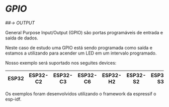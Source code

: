 # _GPIO_
##_-> OUTPUT_

General Purpose Input/Output (GPIO) são portas programáveis de entrada e saída de dados.

Neste caso de estudo uma GPIO está sendo programada como saída e estamos a utilizando para acender um LED em um intervalo programado.

Nosso exemplo será suportado nos seguites devices:

| ESP32 | ESP32-C2 | ESP32-C3 | ESP32-C6 | ESP32-H2 | ESP32-S2 | ESP32-S3 |
| ----- | -------- | -------- | -------- | -------- | -------- | -------- |

Os exemplos foram desenvolvidos utilizando o framework da espressif o esp-idf.